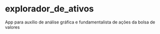 # explorador_de_ativos
App para auxílio de análise gráfica e fundamentalista de ações da bolsa de valores
